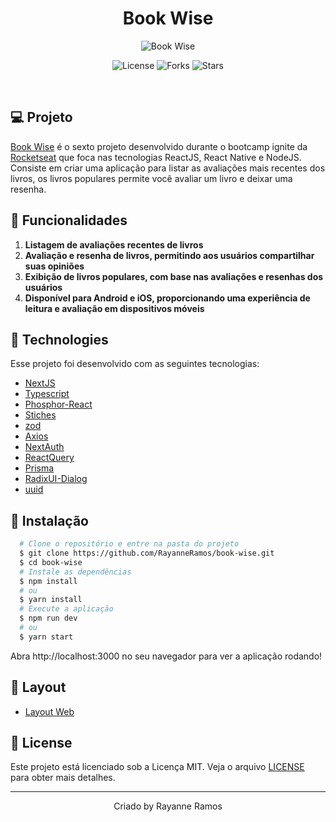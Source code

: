 <h1 align='center'>Book Wise</h1>

<p align='center'>
  <img src='https://github.com/RayanneRamos/ignite-call/assets/43352880/851896fa-41b5-4573-b26d-1dca4e2bc7f0' alt='Book Wise' />
</p>

<p  align='center'>
  <img src='https://img.shields.io/badge/license-MIT-%23835afd' alt='License' />
  <img src='https://img.shields.io/badge/forks-MIT-%23835afd' alt='Forks' />
  <img src='https://img.shields.io/badge/stars-MIT-%23835afd' alt='Stars' />
</p>

<br>

## 💻 Projeto

[Book Wise](https://book-wise-4vaj65mi1-rayanneramos.vercel.app/) é o sexto projeto desenvolvido durante o bootcamp ignite da [Rocketseat](https://www.rocketseat.com.br/) que foca nas tecnologias ReactJS, React Native e NodeJS. Consiste em criar uma aplicação para listar as avaliações mais recentes dos livros, os livros populares permite você avaliar um livro e deixar uma resenha.

## 🌟 Funcionalidades

1. **Listagem de avaliações recentes de livros**
2. **Avaliação e resenha de livros, permitindo aos usuários compartilhar suas opiniões** 
3. **Exibição de livros populares, com base nas avaliações e resenhas dos usuários**
4. **Disponível para Android e iOS, proporcionando uma experiência de leitura e avaliação em dispositivos móveis**

## 🧪 Technologies

Esse projeto foi desenvolvido com as seguintes tecnologias:

- [NextJS](https://nextjs.org/)
- [Typescript](https://www.typescriptlang.org/)
- [Phosphor-React](https://phosphoricons.com/)
- [Stiches](https://www.styled-components.com/)
- [zod](https://github.com/colinhacks/zod)
- [Axios](https://axios-http.com/ptbr/docs/intro)
- [NextAuth](https://next-auth.js.org/)
- [ReactQuery](https://tanstack.com/query/v3/)
- [Prisma](https://www.prisma.io/)
- [RadixUI-Dialog](https://www.radix-ui.com/docs/primitives/components/alert-dialog)
- [uuid](https://www.npmjs.com/package/uuid)

## 🚀 Instalação

```bash
  # Clone o repositório e entre na pasta do projeto
  $ git clone https://github.com/RayanneRamos/book-wise.git
  $ cd book-wise
  # Instale as dependências
  $ npm install
  # ou
  $ yarn install
  # Execute a aplicação
  $ npm run dev
  # ou
  $ yarn start
```

Abra http://localhost:3000 no seu navegador para ver a aplicação rodando!

## 🔖 Layout

- [Layout Web](<https://www.figma.com/file/aMb2RsaOroiVQuj8rbviXL/BookWise--%E2%80%A2-Desafio-React-(Copy)-(Copy)?type=design&node-id=0%3A1&t=2M3Lx4z71etWrBPb-1>)

## 📝 License

Este projeto está licenciado sob a Licença MIT. Veja o arquivo [LICENSE](LICENSE) para obter mais detalhes.

---

<p align='center'>Criado by Rayanne Ramos</p>
